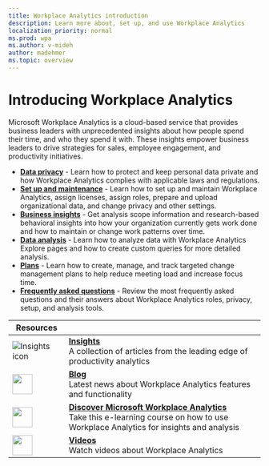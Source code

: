 ```yaml
---
title: Workplace Analytics introduction
description: Learn more about, set up, and use Workplace Analytics
localization_priority: normal 
ms.prod: wpa
ms.author: v-mideh
author: madehmer
ms.topic: overview
---
```

# Introducing Workplace Analytics

Microsoft Workplace Analytics is a cloud-based service that provides business leaders with unprecedented insights about how people spend their time, and who they spend it with. These insights empower business leaders to drive strategies for sales, employee engagement, and productivity initiatives.

* [**Data privacy**](../WorkplaceAnalytics/privacy/data-protection-intro.md) - Learn how to protect and keep personal data private and how Workplace Analytics complies with applicable laws and regulations.
* [**Set up and maintenance**](../WorkplaceAnalytics/use/home-page.md) - Learn how to set up and maintain Workplace Analytics, assign licenses, assign roles, prepare and upload organizational data, and change privacy and other settings.
* [**Business insights**](../WorkplaceAnalytics/use/home-page.md) - Get analysis scope information and research-based behavioral insights into how your organization currently gets work done and how to maintain or change work patterns over time.
* [**Data analysis**](../WorkplaceAnalytics/Overview/get-started.md) - Learn how to analyze data with Workplace Analytics Explore pages and how to create custom queries for more detailed analysis.
* [**Plans**](../WorkplaceAnalytics/tutorials/solutionsv2-intro.md) - Learn how to create, manage, and track targeted change management plans to help reduce meeting load and increase focus time.
* [**Frequently asked questions**](../WorkplaceAnalytics/use/faq.md) - Review the most frequently asked questions and their answers about Workplace Analytics roles, privacy, setup, and analysis tools.

|Resources|               |
|---------| ------------- |
|![Insights icon](https://docs.microsoft.com/media/common/i_progressive.svg) |[**Insights**](https://insights.office.com)<br>A collection of articles from the leading edge of productivity analytics |
|<img src="https://docs.microsoft.com/media/common/i_blog.svg" width="40 px" height="40 px" alt-text="Blog icon"> |[**Blog**](https://techcommunity.microsoft.com/t5/Office-365-Analytics-Blog/bg-p/Office365AnalyticsBlog)<br>Latest news about Workplace Analytics features and functionality |
|<img src="https://docs.microsoft.com/media/common/i_virtual-training.svg" width="40 px" height="40 px" alt-text="Blog icon"> |[**Discover Microsoft Workplace Analytics**](https://docs.microsoft.com/learn/modules/workplace-analytics-discover/)<br>Take this e-learning course on how to use Workplace Analytics for insights and analysis |
|<img src="https://docs.microsoft.com/media/common/i_video.svg" width="40 px" height="40 px" alt-text="E-learning course icon"> |[**Videos**](~/overview/videos.md)<br>Watch videos about Workplace Analytics |
